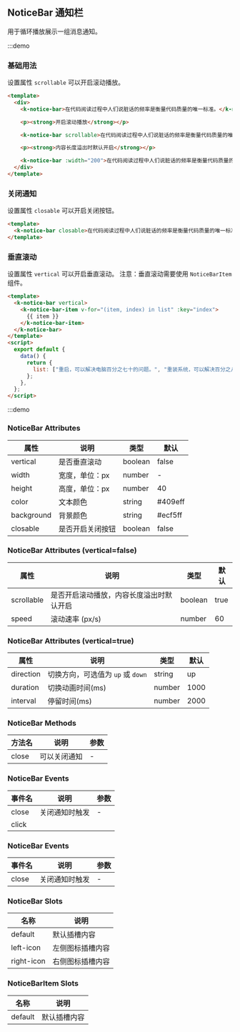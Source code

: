 ## NoticeBar 通知栏

用于循环播放展示一组消息通知。

:::demo

### 基础用法

设置属性 `scrollable` 可以开启滚动播放。

```html
<template>
  <div>
    <k-notice-bar>在代码阅读过程中人们说脏话的频率是衡量代码质量的唯一标准。</k-notice-bar>

    <p><strong>开启滚动播放</strong></p>

    <k-notice-bar scrollable>在代码阅读过程中人们说脏话的频率是衡量代码质量的唯一标准。</k-notice-bar>

    <p><strong>内容长度溢出时默认开启</strong></p>

    <k-notice-bar :width="200">在代码阅读过程中人们说脏话的频率是衡量代码质量的唯一标准。</k-notice-bar>
  </div>
</template>
```

### 关闭通知

设置属性 `closable` 可以开启关闭按钮。

```html
<template>
  <k-notice-bar closable>在代码阅读过程中人们说脏话的频率是衡量代码质量的唯一标准。</k-notice-bar>
</template>
```

### 垂直滚动

设置属性 `vertical` 可以开启垂直滚动。
注意：垂直滚动需要使用 `NoticeBarItem` 组件。

```html
<template>
  <k-notice-bar vertical>
    <k-notice-bar-item v-for="(item, index) in list" :key="index">
      {{ item }}
    </k-notice-bar-item>
  </k-notice-bar>
</template>
<script>
  export default {
    data() {
      return {
        list: ["重启，可以解决电脑百分之七十的问题。", "重装系统，可以解决百分之八十的问题。", "换个电脑，可以解决百分之九十的问题。", "解决掉提出bug的人，可以解决百分之一百的问题。"],
      };
    },
  };
</script>
```

:::demo

### NoticeBar Attributes

| 属性       | 说明             | 类型    | 默认     |
| ---------- | ---------------- | ------- | -------- |
| vertical   | 是否垂直滚动     | boolean | false    |
| width      | 宽度，单位：px   | number  | -        |
| height     | 高度，单位：px   | number  | 40       |
| color      | 文本颜色         | string  | \#409eff |
| background | 背景颜色         | string  | \#ecf5ff |
| closable   | 是否开启关闭按钮 | boolean | false    |

### NoticeBar Attributes (vertical=false)

| 属性       | 说明                                     | 类型    | 默认 |
| ---------- | ---------------------------------------- | ------- | ---- |
| scrollable | 是否开启滚动播放，内容长度溢出时默认开启 | boolean | true |
| speed      | 滚动速率 (px/s)                          | number  | 60   |

### NoticeBar Attributes (vertical=true)

| 属性      | 说明                              | 类型   | 默认 |
| --------- | --------------------------------- | ------ | ---- |
| direction | 切换方向，可选值为 `up` 或 `down` | string | up   |
| duration  | 切换动画时间(ms)                  | number | 1000 |
| interval  | 停留时间(ms)                      | number | 2000 |

### NoticeBar Methods

| 方法名 | 说明         | 参数 |
| ------ | ------------ | ---- |
| close  | 可以关闭通知 | -    |

### NoticeBar Events

| 事件名 | 说明           | 参数 |
| ------ | -------------- | ---- |
| close  | 关闭通知时触发 | -    |
| click  |                |      |

### NoticeBar Events

| 事件名 | 说明           | 参数 |
| ------ | -------------- | ---- |
| close  | 关闭通知时触发 | -    |

### NoticeBar Slots

| 名称       | 说明             |
| ---------- | ---------------- |
| default    | 默认插槽内容     |
| left-icon  | 左侧图标插槽内容 |
| right-icon | 右侧图标插槽内容 |

### NoticeBarItem Slots

| 名称    | 说明         |
| ------- | ------------ |
| default | 默认插槽内容 |
